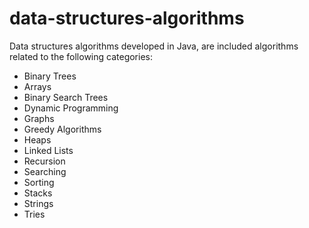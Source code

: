 # data-structures-algorithms

Data structures algorithms developed in Java, are included algorithms related to the following categories:
* Binary Trees
* Arrays
* Binary Search Trees
* Dynamic Programming
* Graphs
* Greedy Algorithms
* Heaps
* Linked Lists
* Recursion
* Searching
* Sorting
* Stacks
* Strings
* Tries

